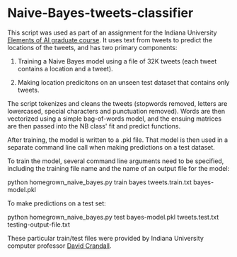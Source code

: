 # Naive-Bayes-tweets-classifier

This script was used as part of an assignment for the Indiana University [Elements of AI graduate course](https://luddy.indiana.edu/academics/courses/class/iub-fall-2020-csci-b551#:~:text=CSCI%2DB%20551%20ELEMENTS%20OF%20ARTIFICIAL%20INTELLIGENCE%20(3%20CR.)&text=Principles%20of%20reactive%2C%20goal%2Dbased,%2C%20reasoning%20under%20uncertainty%2C%20planning.). It uses text from tweets to predict the locations of the tweets, and has two primary components:

1) Training a Naive Bayes model using a file of 32K tweets (each tweet contains a location and a tweet).

2) Making location predicitons on an unseen test dataset that contains only tweets.

The script tokenizes and cleans the tweets (stopwords removed, letters are lowercased, special characters and punctuation removed). Words are then vectorized using a simple bag-of-words model, and the ensuing matrices are then passed into the NB class' fit and predict functions.

After training, the model is written to a .pkl file. That model is then used in a separate command line call when making predictions on a test dataset.

To train the model, several command line arguments need to be specified, including the training file name and the name of an output file for the model:

python homegrown_naive_bayes.py train bayes tweets.train.txt bayes-model.pkl

To make predictions on a test set:

python homegrown_naive_bayes.py test bayes-model.pkl tweets.test.txt testing-output-file.txt

These particular train/test files were provided by Indiana University computer professor [David Crandall](https://homes.luddy.indiana.edu/djcran/).